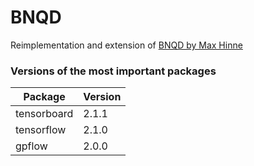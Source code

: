 # BNQD
Reimplementation and extension of [BNQD by Max Hinne](https://github.com/mhinne/BNQD)

### Versions of the most important packages
| Package     | Version |
| ----------- | ------- |
| tensorboard | 2.1.1   |
| tensorflow  | 2.1.0   |
| gpflow      | 2.0.0   |
